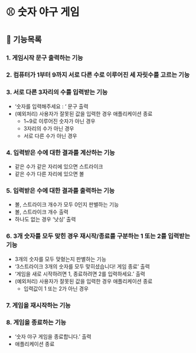 # ⚾️ 숫자 야구 게임

## 🐾 기능목록

### 1. 게임시작 문구 출력하는 기능
### 2. 컴퓨터가 1부터 9까지 서로 다른 수로 이루어진 세 자릿수를 고르는 기능
### 3. 서로 다른 3자리의 수를 입력받는 기능
- ‘숫자를 입력해주세요 : ‘ 문구 출력
- (예외처리) 사용자가 잘못된 값을 입력한 경우 애플리케이션 종료
    - 1~9로 이루어진 숫자가 아닌 경우
    - 3자리의 수가 아닌 경우
    - 서로 다른 수가 아닌 경우
### 4. 입력받은 수에 대한 결과를 계산하는 기능
- 같은 수가 같은 자리에 있으면 스트라이크
- 같은 수가 다른 자리에 있으면 볼
### 5. 입력받은 수에 대한 결과를 출력하는 기능
- 볼, 스트라이크 개수가 모두 0인지 판별하는 기능
- 볼, 스트라이크 개수 출력
- 하나도 없는 경우 ‘낫싱’ 출력
### 6. 3개 숫자를 모두 맞힌 경우 재시작/종료를 구분하는 1 또는 2를 입력받는 기능
- 3개의 숫자를 모두 맞혔는지 판별하는 기능
- ‘3스트라이크 3개의 숫자를 모두 맞히셨습니다! 게임 종료’ 출력
- ‘게임을 새로 시작하려면 1, 종료하려면 2를 입력하세요.’ 출력
- (예외처리) 사용자가 잘못된 값을 입력한 경우 애플리케이션 종료
    - 입력값이 1 또는 2가 아닌 경우
### 7. 게임을 재시작하는 기능
### 8. 게임을 종료하는 기능
- ‘숫자 야구 게임을 종료합니다.’ 출력
- 애플리케이션 종료
